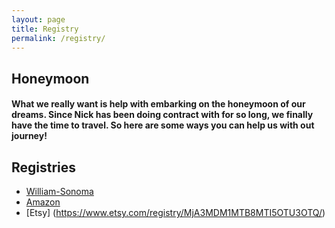 ```yaml
---
layout: page
title: Registry
permalink: /registry/
---
```

## Honeymoon
#### What we really want is help with embarking on the honeymoon of our dreams. Since Nick has been doing contract with for so long, we finally have the time to travel. So here are some ways you can help us with out journey!

## Registries

* [William-Sonoma](https://www.williams-sonoma.com/registry/bp5ql5sqjs/registry-list.html)
* [Amazon](https://www.amazon.com/wedding/nick-iriarte-safiya-bal-nevada-city-may-2020/registry/1Y4QDIE34S5QS)
* [Etsy] (https://www.etsy.com/registry/MjA3MDM1MTB8MTI5OTU3OTQ/)
